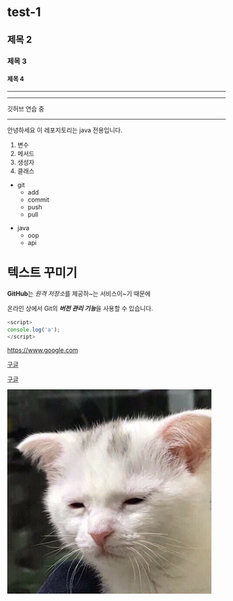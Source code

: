 # test-1
## 제목 2
### 제목 3
#### 제목 4
---
***
깃허브
연습
중
* * *
안녕하세요 이 레포지토리는 java 전용입니다.

1. 변수
2. 메서드
3. 생성자
4. 클래스

- git
    - add
    - commit
    - push
    - pull
 
+ java
  * oop
  * api

# 텍스트 꾸미기

**GitHub**는 *원격 저장소*를 제공하~는 서비스이~기 때문에

온라인 상에서 Git의 ***버전 관리 기능***을 사용할 수 있습니다.

```javascript
<script>
console.log('a');
</script>
```

<https://www.google.com>

[구글](https://www.google.com)

[구글](https://www.google.com, "구글링은 여기서")

![fudao](./cat.png)
